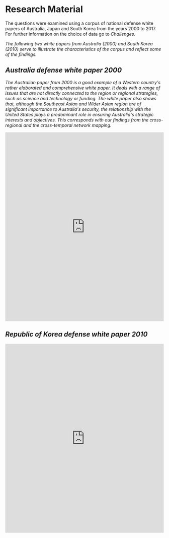 # Research Material

The questions were examined using a corpus of national defense white papers of Australia, Japan and South Korea from the years 2000 to 2017. For further information on the choice of data go to <i>Challenges<i>.

The following two white papers from Australia (2000) and South Korea (2010) serve to illustrate the characteristics of the corpus and reflect some of the findings.

## Australia defense white paper 2000

The Australian paper from 2000 is a good example of a Western country's rather elaborated and comprehensive white paper. It deals with a range of issues that are not directly connected to the region or regional strategies, such as science and technology or funding. The white paper also shows that, although the Southeast Asian and Wider Asian region are of significant importance to Australia's security, the relationship with the United States plays a predominant role in ensuring Australia's strategic interests and objectives. This corresponds with our findings from the cross-regional and the cross-temporal network mapping. 

<iframe class="scribd_iframe_embed" title="Australia's Defence White Paper 2010" src="https://www.scribd.com/embeds/367183402/content?start_page=35&view_mode=slideshow&access_key=key-23AaMpshIYqXMJflNlGY&show_recommendations=true" data-auto-height="false" data-aspect-ratio="0.7035881435257411" scrolling="no" id="doc_74513" width="100%" height="600" frameborder="0"></iframe>
  

## Republic of Korea defense white paper 2010

<iframe class="scribd_iframe_embed" title="Republic of Korea' Defence White Paper 2010" src="https://www.scribd.com/embeds/367182926/content?start_page=13&view_mode=scroll&access_key=key-pCwF3PeXPfwnkEBKAUtn&show_recommendations=true" data-auto-height="false" data-aspect-ratio="0.7305194805194806" scrolling="no" id="doc_60983" width="100%" height="600" frameborder="0"></iframe>



